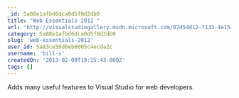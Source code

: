 ```yaml
---
_id: 5a88e1afbd6dca0d5f0d2db0
title: "Web Essentials 2012 "
url: 'http://visualstudiogallery.msdn.microsoft.com/07d54d12-7133-4e15-becb-6f451ea3bea6'
category: 5a88e1afbd6dca0d5f0d2db0
slug: 'web-essentials-2012'
user_id: 5a83ce59d6eb0005c4ecda2c
username: 'bill-s'
createdOn: '2013-02-09T19:15:43.000Z'
tags: []
---
```


Adds many useful features to Visual Studio for web developers.
